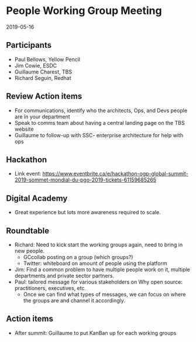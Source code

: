 # People Working Group Meeting 
2019-05-16

## Participants
* Paul Bellows, Yellow Pencil
* Jim Cowie, ESDC
* Guillaume Charest, TBS
* Richard Seguin, Redhat

## Review Action items
* For communications, identify who the architects, Ops, and Devs people are in your department 
* Speak to comms team about having a central landing page on the TBS website 
* Guillaume to follow-up with SSC- enterprise architecture for help with ops 

## Hackathon
* Link event: https://www.eventbrite.ca/e/hackathon-ogp-global-summit-2019-sommet-mondial-du-pgo-2019-tickets-61159685265

## Digital Academy
* Great experience but lots more awareness required to scale.

## Roundtable
* Richard: Need to kick start the working groups again, need to bring in new people.
  * GCcollab posting on a group (which groups?)
  * Twitter: whiteboard on amount of people using the platform
* Jim: Find a common problem to have multiple people work on it, multiple departments and private sector partners.
* Paul: tailored message for various stakeholders on Why open source: practitioners, executives, etc.
  * Once we can find what types of messages, we can focus on where the groups are and channel it accordingly.

## Action items
* After summit: Guillaume to put KanBan up for each working groups
